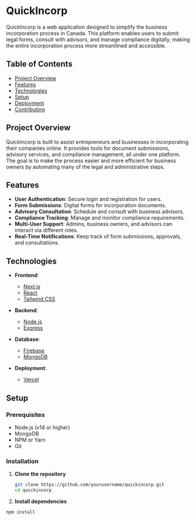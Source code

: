 # QuickIncorp

QuickIncorp is a web application designed to simplify the business incorporation process in Canada. This platform enables users to submit legal forms, consult with advisors, and manage compliance digitally, making the entire incorporation process more streamlined and accessible.

## Table of Contents

- [Project Overview](#project-overview)
- [Features](#features)
- [Technologies](#technologies)
- [Setup](#setup)
- [Deployment](#deployment)
- [Contributing](#contributing)

## Project Overview

QuickIncorp is built to assist entrepreneurs and businesses in incorporating their companies online. It provides tools for document submissions, advisory services, and compliance management, all under one platform. The goal is to make the process easier and more efficient for business owners by automating many of the legal and administrative steps.

## Features

- **User Authentication**: Secure login and registration for users.
- **Form Submissions**: Digital forms for incorporation documents.
- **Advisory Consultation**: Schedule and consult with business advisors.
- **Compliance Tracking**: Manage and monitor compliance requirements.
- **Multi-User Support**: Admins, business owners, and advisors can interact via different roles.
- **Real-Time Notifications**: Keep track of form submissions, approvals, and consultations.
  
## Technologies

- **Frontend**: 
  - [Next.js](https://nextjs.org/)
  - [React](https://reactjs.org/)
  - [Tailwind CSS](https://tailwindcss.com/)
  
- **Backend**: 
  - [Node.js](https://nodejs.org/)
  - [Express](https://expressjs.com/)

- **Database**:
  - [Firebase](https://firebase.google.com/)
  - [MongoDB](https://www.mongodb.com/)

- **Deployment**: 
  - [Vercel](https://vercel.com/)

## Setup

### Prerequisites

- Node.js (v14 or higher)
- MongoDB
- NPM or Yarn
- Git

### Installation

1. **Clone the repository**

   ```bash
   git clone https://github.com/yourusername/quickincorp.git
   cd quickincorp
   ```
2. **Install dependencies**

```bash
npm install

